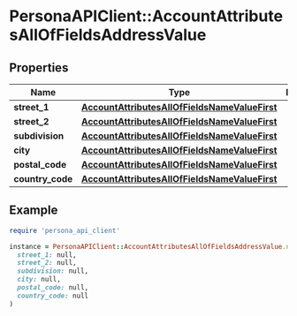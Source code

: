 # PersonaAPIClient::AccountAttributesAllOfFieldsAddressValue

## Properties

| Name | Type | Description | Notes |
| ---- | ---- | ----------- | ----- |
| **street_1** | [**AccountAttributesAllOfFieldsNameValueFirst**](AccountAttributesAllOfFieldsNameValueFirst.md) |  | [optional] |
| **street_2** | [**AccountAttributesAllOfFieldsNameValueFirst**](AccountAttributesAllOfFieldsNameValueFirst.md) |  | [optional] |
| **subdivision** | [**AccountAttributesAllOfFieldsNameValueFirst**](AccountAttributesAllOfFieldsNameValueFirst.md) |  | [optional] |
| **city** | [**AccountAttributesAllOfFieldsNameValueFirst**](AccountAttributesAllOfFieldsNameValueFirst.md) |  | [optional] |
| **postal_code** | [**AccountAttributesAllOfFieldsNameValueFirst**](AccountAttributesAllOfFieldsNameValueFirst.md) |  | [optional] |
| **country_code** | [**AccountAttributesAllOfFieldsNameValueFirst**](AccountAttributesAllOfFieldsNameValueFirst.md) |  | [optional] |

## Example

```ruby
require 'persona_api_client'

instance = PersonaAPIClient::AccountAttributesAllOfFieldsAddressValue.new(
  street_1: null,
  street_2: null,
  subdivision: null,
  city: null,
  postal_code: null,
  country_code: null
)
```

